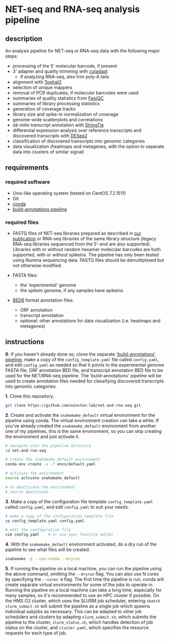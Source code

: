 
# NET-seq and RNA-seq analysis pipeline

## description

An analysis pipeline for NET-seq or RNA-seq data with the following major steps:

- processing of the 5' molecular barcode, if present
- 3' adapter and quality trimming with [cutadapt](http://cutadapt.readthedocs.io/en/stable/guide.html)
    - if analyzing RNA-seq, also trim poly-A tails
- alignment with [Tophat2](https://ccb.jhu.edu/software/tophat/index.shtml)
- selection of unique mappers
- removal of PCR duplicates, if molecular barcodes were used
- summaries of quality statistics from [FastQC](https://www.bioinformatics.babraham.ac.uk/projects/fastqc/) 
- summaries of library processing statistics
- generation of coverage tracks
- library size and spike-in normalization of coverage
- genome-wide scatterplots and correlations
- *ab initio* transcript annotation with [StringTie](https://ccb.jhu.edu/software/stringtie/)
- differential expression analysis over reference transcripts and discovered transcripts with [DESeq2](https://bioconductor.org/packages/release/bioc/html/DESeq2.html)
- classification of discovered transcripts into genomic categories
- data visualization (heatmaps and metagenes, with the option to separate data into clusters of similar signal)

## requirements

### required software

- Unix-like operating system (tested on CentOS 7.2.1511)
- Git
- [conda](https://conda.io/docs/user-guide/install/index.html)
- [build-annotations pipeline](https://github.com/winston-lab/build-annotations)

### required files

- FASTQ files of NET-seq libraries prepared as described in [our publication](https://doi.org/10.1016/j.molcel.2018.09.005) or RNA-seq libraries of the same library structure (legacy RNA-seq libraries sequenced from the 5'-end are also supported). Libraries with or without random hexamer molecular barcodes are both supported, with or without spikeins. The pipeline has only been tested using Illumina sequencing data. FASTQ files should be demultiplexed but not otherwise modified.

- FASTA files:
    - the 'experimental' genome
    - the spikein genome, if any samples have spikeins

- [BED6](https://genome.ucsc.edu/FAQ/FAQformat.html#format1) format annotation files:
    - ORF annotation
    - transcript annotation
    - optional: other annotations for data visualization (i.e. heatmaps and metagenes)

## instructions
**0**. If you haven't already done so, clone the separate ['build-annotations' pipeline](https://github.com/winston-lab/build-annotations), make a copy of the `config_template.yaml` file called `config.yaml`, and edit `config.yaml` as needed so that it points to the experimental genome FASTA file, ORF annotation BED file, and transcript annotation BED file to be used for the NET/RNA-seq pipeline. The 'build-annotations' pipeline will be used to create annotation files needed for classifying discovered transcripts into genomic categories.

**1**. Clone this repository.

```bash
git clone https://github.com/winston-lab/net-and-rna-seq.git
```

**2**. Create and activate the `snakemake_default` virtual environment for the pipeline using conda. The virtual environment creation can take a while. If you've already created the `snakemake_default` environment from another one of my pipelines, this is the same environment, so you can skip creating the environment and just activate it.

```bash
# navigate into the pipeline directory
cd net-and-rna-seq

# create the snakemake_default environment
conda env create -v -f envs/default.yaml

# activate the environment
source activate snakemake_default

# to deactivate the environment
# source deactivate
```

**3**. Make a copy of the configuration file template `config_template.yaml` called `config.yaml`, and edit `config.yaml` to suit your needs.

```bash
# make a copy of the configuration template file
cp config_template.yaml config.yaml

# edit the configuration file
vim config.yaml    # or use your favorite editor
```

**4**. With the `snakemake_default` environment activated, do a dry run of the pipeline to see what files will be created.

```bash
snakemake -p --use-conda --dryrun
```

**5**. If running the pipeline on a local machine, you can run the pipeline using the above command, omitting the `--dryrun` flag. You can also use N cores by specifying the `--cores N` flag. The first time the pipeline is run, conda will create separate virtual environments for some of the jobs to operate in. Running the pipeline on a local machine can take a long time, especially for many samples, so it's recommended to use an HPC cluster if possible. On the HMS O2 cluster, which uses the SLURM job scheduler, entering `sbatch slurm_submit.sh` will submit the pipeline as a single job which spawns individual subjobs as necessary. This can be adapted to other job schedulers and clusters by adapting `slurm_submit.sh`, which submits the pipeline to the cluster, `slurm_status.sh`, which handles detection of job status on the cluster, and `cluster.yaml`, which specifies the resource requests for each type of job.

